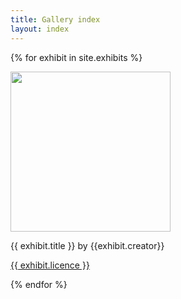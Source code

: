 ```yaml
---
title: Gallery index
layout: index
---
```


{% for exhibit in site.exhibits %}

<img src = "{{ exhibit.image-url }} " width = 256>
<p>{{ exhibit.title }} by {{exhibit.creator}} </p>
<p><a href = "{{ exhibit.licnce-url}}"> {{ exhibit.licence }} </a></p>

{% endfor %}